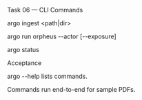 
Task 06 — CLI
Commands

argo ingest <path|dir>

argo run orpheus --actor <name> [--exposure]

argo status

Acceptance

argo --help lists commands.

Commands run end-to-end for sample PDFs.
